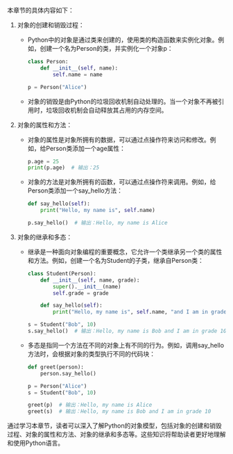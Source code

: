 本章节的具体内容如下：

1. 对象的创建和销毁过程：
   - Python中的对象是通过类来创建的，使用类的构造函数来实例化对象。例如，创建一个名为Person的类，并实例化一个对象p：
     ```python
     class Person:
         def __init__(self, name):
             self.name = name
     
     p = Person("Alice")
     ```
   - 对象的销毁是由Python的垃圾回收机制自动处理的。当一个对象不再被引用时，垃圾回收机制会自动释放其占用的内存空间。

2. 对象的属性和方法：
   - 对象的属性是对象所拥有的数据，可以通过点操作符来访问和修改。例如，给Person类添加一个age属性：
     ```python
     p.age = 25
     print(p.age)  # 输出：25
     ```
   - 对象的方法是对象所拥有的函数，可以通过点操作符来调用。例如，给Person类添加一个say_hello方法：
     ```python
     def say_hello(self):
         print("Hello, my name is", self.name)
     
     p.say_hello()  # 输出：Hello, my name is Alice

3. 对象的继承和多态：
   - 继承是一种面向对象编程的重要概念，它允许一个类继承另一个类的属性和方法。例如，创建一个名为Student的子类，继承自Person类：
     ```python
     class Student(Person):
         def __init__(self, name, grade):
             super().__init__(name)
             self.grade = grade
     
         def say_hello(self):
             print("Hello, my name is", self.name, "and I am in grade", self.grade)
     
     s = Student("Bob", 10)
     s.say_hello()  # 输出：Hello, my name is Bob and I am in grade 10
     ```
   - 多态是指同一个方法在不同的对象上有不同的行为。例如，调用say_hello方法时，会根据对象的类型执行不同的代码块：
     ```python
     def greet(person):
         person.say_hello()
     
     p = Person("Alice")
     s = Student("Bob", 10)
     
     greet(p)  # 输出：Hello, my name is Alice
     greet(s)  # 输出：Hello, my name is Bob and I am in grade 10
     ```

通过学习本章节，读者可以深入了解Python的对象模型，包括对象的创建和销毁过程、对象的属性和方法、对象的继承和多态等。这些知识将帮助读者更好地理解和使用Python语言。